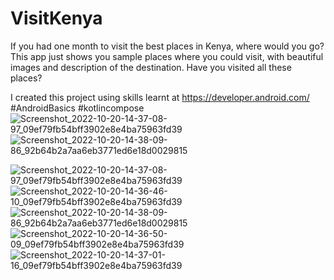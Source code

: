 # VisitKenya
If you had one month to visit the best places in Kenya, where would you go? 
This app just shows you sample places where you could visit, with beautiful images and description of the destination. 
Have you visited all these places? 

I created this project using skills learnt at https://developer.android.com/ #AndroidBasics #kotlincompose
![Screenshot_2022-10-20-14-37-08-97_09ef79fb54bff3902e8e4ba75963fd39](https://user-images.githubusercontent.com/50056881/196940348-e04d5076-5e83-4132-bc7d-1525a25788fc.jpg)![Screenshot_2022-10-20-14-38-09-86_92b64b2a7aa6eb3771ed6e18d0029815](https://user-images.githubusercontent.com/50056881/196940381-603433b2-a151-4572-bad4-509a8c6f329a.jpg)

![Screenshot_2022-10-20-14-37-08-97_09ef79fb54bff3902e8e4ba75963fd39](https://user-images.githubusercontent.com/50056881/196940174-69132576-3b9c-4198-b103-2a99f7b54e4b.jpg)
![Screenshot_2022-10-20-14-36-46-10_09ef79fb54bff3902e8e4ba75963fd39](https://user-images.githubusercontent.com/50056881/196940205-85e1a6f3-599d-4c53-87d7-7f90bff34245.jpg)
![Screenshot_2022-10-20-14-38-09-86_92b64b2a7aa6eb3771ed6e18d0029815](https://user-images.githubusercontent.com/50056881/196940207-e3943777-d8a0-42f8-843e-b63c237da5f2.jpg)
![Screenshot_2022-10-20-14-36-50-09_09ef79fb54bff3902e8e4ba75963fd39](https://user-images.githubusercontent.com/50056881/196940229-a002979d-79b6-4709-a711-3a730d12b2df.jpg)
![Screenshot_2022-10-20-14-37-01-16_09ef79fb54bff3902e8e4ba75963fd39](https://user-images.githubusercontent.com/50056881/196940279-61a61926-31e7-40a6-bf1b-3f88110e294e.jpg)
